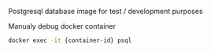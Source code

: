 Postgresql database image for test / development purposes

Manualy debug docker container

```bash
docker exec -it {container-id} psql
```